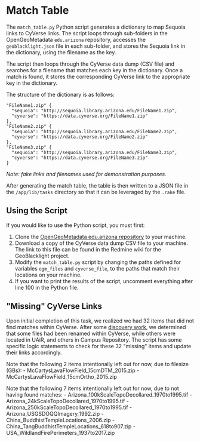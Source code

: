 # Match Table

The `match_table.py` Python script generates a dictionary to map Sequoia links to CyVerse links. The script loops through sub-folders in the OpenGeoMetadata `edu.arizona` repository, accesses the `geoblacklight.json` file in each sub-folder, and stores the Sequoia link in the dictionary, using the filename as the key.

The script then loops through the CyVerse data dump (CSV file) and searches for a filename that matches each key in the dictionary. Once a match is found, it stores the corresponding CyVerse link to the appropriate key in the dictionary. 

The structure of the dictionary is as follows:

```
"FileName1.zip" {
  "sequoia": "http://sequoia.library.arizona.edu/FileName1.zip",
  "cyverse": "https://data.cyverse.org/FileName1.zip"
},
"FileName2.zip" {
  "sequoia": "http://sequoia.library.arizona.edu/FileName2.zip",
  "cyverse": "https://data.cyverse.org/FileName2.zip"
},
"FileName3.zip" {
  "sequoia": "http://sequoia.library.arizona.edu/FileName3.zip",
  "cyverse": "https://data.cyverse.org/FileName3.zip"
}
```
*Note: fake links and filenames used for demonstration purposes.*

After generating the match table, the table is then written to a JSON file in the `/app/lib/tasks` directory so that it can be leveraged by the `.rake` file.

## Using the Script

If you would like to use the Python script, you must first:

1. Clone the [OpenGeoMetadata edu.arizona repository](https://github.com/OpenGeoMetadata/edu.uarizona) to your machine.
2. Download a copy of the CyVerse data dump CSV file to your machine. The link to this file can be found in the Redmine wiki for the GeoBlacklight project.
3. Modify the `match_table.py` script by changing the paths defined for variables `ogm_files` and `cyverse_file`, to the paths that match their locations on your machine.
4. If you want to print the results of the script, uncomment everything after line 100 in the Python file.

## "Missing" CyVerse Links

Upon initial completion of this task, we realized we had 32 items that did not find matches within CyVerse. After some [discovery work](https://redmine.library.arizona.edu/issues/15846), we determined that some files had been renamed within CyVerse, while others were located in UAiR, and others in Campus Repository. The script has some specific logic statements to check for these 32 "missing" items and update their links accordingly.

  Note that the following 2 items intentionally left out for now, due to filesize (GBs):
    - McCartysLavaFlowField_15cmDTM_2015.zip
    - McCartysLavaFlowField_15cmOrtho_2015.zip
  
  Note that the following 7 items intentionally left out for now, due to not having found matches:
    - Arizona_100kScaleTopoDecollared_1970to1995.tif
    - Arizona_24kScaleTopoDecollared_1970to1995.tif
    - Arizona_250kScaleTopoDecollared_1970to1995.tif
    - Arizona_USGSDOQQImagery_1992.zip
    - China_BuddhistTempleLocations_2006.zip
    - China_TangBuddhistTempleLocations_618to907.zip
    - USA_WildlandFirePerimeters_1937to2017.zip